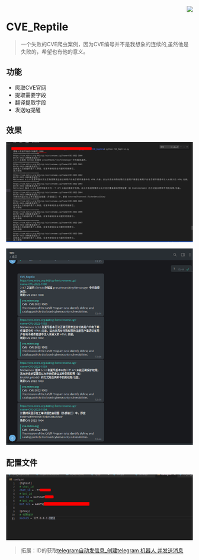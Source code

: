 <img align="right" src="https://visitor-badge.laobi.icu/badge?page_id=gitlxl.cve_reptile">

# CVE_Reptile
> 一个失败的CVE爬虫案例，因为CVE编号并不是我想象的连续的,虽然他是失败的，希望也有他的意义。

## 功能
- 爬取CVE官网
- 提取需要字段
- 翻译提取字段
- 发送tg提醒

## 效果
![效果1](./img/xg1.png)

![效果2](./img/xg2.png)

## 配置文件

![配置文件](./img/config.png)

> 拓展：ID的获取[telegram自动发信息_创建telegram 机器人 并发送消息](https://blog.csdn.net/weixin_36073714/article/details/113545113?ops_request_misc=%257B%2522request%255Fid%2522%253A%2522164818932216782246454520%2522%252C%2522scm%2522%253A%252220140713.130102334.pc%255Fall.%2522%257D&request_id=164818932216782246454520&biz_id=0&utm_medium=distribute.pc_search_result.none-task-blog-2~all~first_rank_ecpm_v1~rank_v31_ecpm-1-113545113.142%5Ev5%5Epc_search_result_cache,143%5Ev6%5Eregister&utm_term=telegram%E6%9C%BA%E5%99%A8%E4%BA%BA%E8%AE%BE%E7%BD%AE%E8%87%AA%E5%8A%A8%E5%9B%9E%E5%A4%8D&spm=1018.2226.3001.4187)
